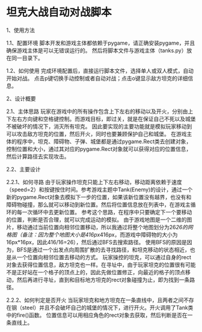 # 坦克大战自动对战脚本

1、使用方法

1.1、配置环境
脚本开发和游戏主体都依赖于pygame，请正确安装pygame，并且确保游戏主体是可以无错误运行的。
然后将脚本文件与游戏主体（tanks.py）放在同一目录下。

1.2、如何使用
完成环境配置后，直接运行脚本文件，选择单人或双人模式，自动开始对战。
点击p键切换手动控制或者自动对战；点击o键显示敌方坦克的详细信息。

2、设计概要

2.1、主体思路
玩家在游戏中的所有操作包含上下左右的移动以及开火，分别由上下左右方向键和空格键控制。而游戏目标，即过关，就是在保证自己不死以及城堡不被破坏的情况下，消灭所有坦克。
因此要实现的主要功能就是模拟玩家移动到可以攻击敌方坦克的位置，然后开火，同时也要兼顾保护自己和城堡。
在游戏主体的程序中，坦克、障碍物、子弹、城堡都是通过pygame.Rect类去创建对象，控制位置和大小，通过其对应的pygame.Rect对象就可以获得对应的位置信息，然后计算路径去实现攻击。

2.2、主要设计

2.2.1、如何寻路
由于玩家操作坦克只能上下左右移动，移动距离依赖于速度（speed=2）和按键按住时间。参考游戏主题中Tank(Enemy)的设计，通过一个新的pygame.Rect对象去模拟下一步的位置，如果该新位置没有越界，也没有和障碍物碰撞，那么就可以移动到新位置。然后将位置信息放在列表中，在游戏主循环的每一次循环中去更新位置。
参考这个思路，在程序中只要确定下一个要移动的位置，判断是否合理，就可以完成运动的模拟。
由于游戏地图是一个二维的图片，移动通过当前位置向相邻位置移动，所以我通过将整个地图划分为26*26的网格图（备注：因为整个地图大小是416px*416px，而游戏中障碍物的大小为16px*16px，因此416/16=26），然后通过BFS去搜索路径。
使用BFS的原因是因为，BFS是通过一个出发点向周围扩散的去寻找路径，和坦克移动的状态相近，也是从一个位置向相邻位置去移动的方式。
玩家操控的坦克，可以通过自身的rect对象去获得位置信息，敌方坦克也一样。在寻址中，由于玩家坦克的位置很有可能不是正好站在一个格子的顶点上的，因此先做位置修正，向最近的格子的顶点移动，然后再进行寻址，直到和目标地方坦克的rect对象碰撞为止，即为找到一条路径。

2.2.2、如何判定是否开火
当玩家坦克和地方坦克在一条直线中，且两者之间不存在钢（steel）并且不会破坏自己的城堡的情况下，进行开火。开火调用了Tank类中的fire()函数。
位置信息可以用相应角色的rect对象去获取，然后判断是否在一条直线上。

